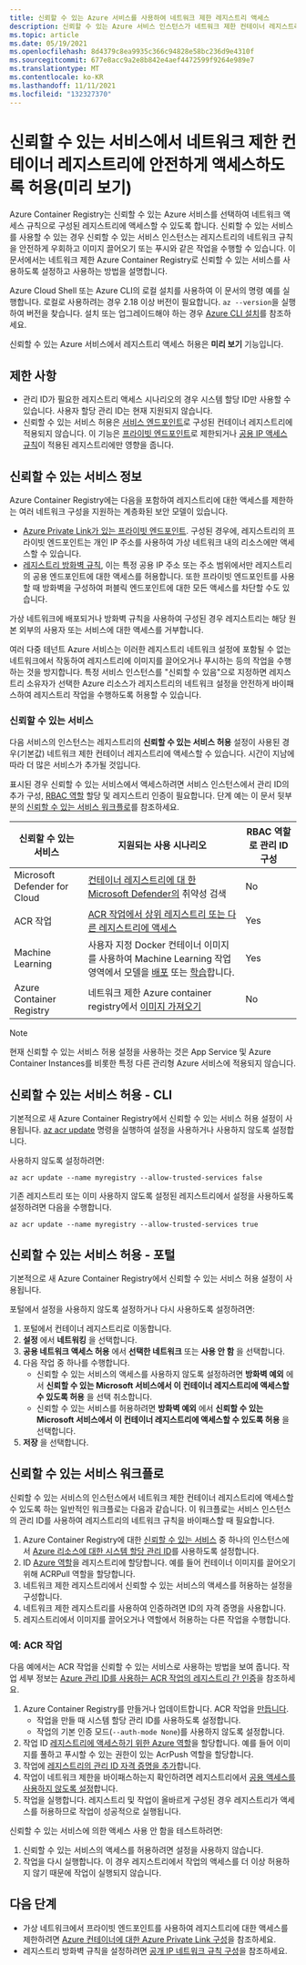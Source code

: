 ```yaml
---
title: 신뢰할 수 있는 Azure 서비스를 사용하여 네트워크 제한 레지스트리 액세스
description: 신뢰할 수 있는 Azure 서비스 인스턴스가 네트워크 제한 컨테이너 레지스트리에 안전하게 액세스하여 이미지를 끌어오거나 푸시할 수 있도록 합니다.
ms.topic: article
ms.date: 05/19/2021
ms.openlocfilehash: 8d4379c8ea9935c366c94828e58bc236d9e4310f
ms.sourcegitcommit: 677e8acc9a2e8b842e4aef4472599f9264e989e7
ms.translationtype: MT
ms.contentlocale: ko-KR
ms.lasthandoff: 11/11/2021
ms.locfileid: "132327370"
---
```

# <a name="allow-trusted-services-to-securely-access-a-network-restricted-container-registry-preview"></a>신뢰할 수 있는 서비스에서 네트워크 제한 컨테이너 레지스트리에 안전하게 액세스하도록 허용(미리 보기)

Azure Container Registry는 신뢰할 수 있는 Azure 서비스를 선택하여 네트워크 액세스 규칙으로 구성된 레지스트리에 액세스할 수 있도록 합니다. 신뢰할 수 있는 서비스를 사용할 수 있는 경우 신뢰할 수 있는 서비스 인스턴스는 레지스트리의 네트워크 규칙을 안전하게 우회하고 이미지 끌어오기 또는 푸시와 같은 작업을 수행할 수 있습니다. 이 문서에서는 네트워크 제한 Azure Container Registry로 신뢰할 수 있는 서비스를 사용하도록 설정하고 사용하는 방법을 설명합니다.

Azure Cloud Shell 또는 Azure CLI의 로컬 설치를 사용하여 이 문서의 명령 예를 실행합니다. 로컬로 사용하려는 경우 2.18 이상 버전이 필요합니다. `az --version`을 실행하여 버전을 찾습니다. 설치 또는 업그레이드해야 하는 경우 [Azure CLI 설치](/cli/azure/install-azure-cli)를 참조하세요.

신뢰할 수 있는 Azure 서비스에서 레지스트리 액세스 허용은 **미리 보기** 기능입니다.

## <a name="limitations"></a>제한 사항

* 관리 ID가 필요한 레지스트리 액세스 시나리오의 경우 시스템 할당 ID만 사용할 수 있습니다. 사용자 할당 관리 ID는 현재 지원되지 않습니다.
* 신뢰할 수 있는 서비스 허용은 [서비스 엔드포인트](container-registry-vnet.md)로 구성된 컨테이너 레지스트리에 적용되지 않습니다. 이 기능은 [프라이빗 엔드포인트](container-registry-private-link.md)로 제한되거나 [공용 IP 액세스 규칙](container-registry-access-selected-networks.md)이 적용된 레지스트리에만 영향을 줍니다. 

## <a name="about-trusted-services"></a>신뢰할 수 있는 서비스 정보

Azure Container Registry에는 다음을 포함하여 레지스트리에 대한 액세스를 제한하는 여러 네트워크 구성을 지원하는 계층화된 보안 모델이 있습니다.

* [Azure Private Link가 있는 프라이빗 엔드포인트](container-registry-private-link.md). 구성된 경우에, 레지스트리의 프라이빗 엔드포인트는 개인 IP 주소를 사용하여 가상 네트워크 내의 리소스에만 액세스할 수 있습니다.  
* [레지스트리 방화벽 규칙](container-registry-access-selected-networks.md), 이는 특정 공용 IP 주소 또는 주소 범위에서만 레지스트리의 공용 엔드포인트에 대한 액세스를 허용합니다. 또한 프라이빗 엔드포인트를 사용할 때 방화벽을 구성하여 퍼블릭 엔드포인트에 대한 모든 액세스를 차단할 수도 있습니다.

가상 네트워크에 배포되거나 방화벽 규칙을 사용하여 구성된 경우 레지스트리는 해당 원본 외부의 사용자 또는 서비스에 대한 액세스를 거부합니다. 

여러 다중 테넌트 Azure 서비스는 이러한 레지스트리 네트워크 설정에 포함될 수 없는 네트워크에서 작동하여 레지스트리에 이미지를 끌어오거나 푸시하는 등의 작업을 수행하는 것을 방지합니다. 특정 서비스 인스턴스를 "신뢰할 수 있음"으로 지정하면 레지스트리 소유자가 선택한 Azure 리소스가 레지스트리의 네트워크 설정을 안전하게 바이패스하여 레지스트리 작업을 수행하도록 허용할 수 있습니다. 

### <a name="trusted-services"></a>신뢰할 수 있는 서비스

다음 서비스의 인스턴스는 레지스트리의 **신뢰할 수 있는 서비스 허용** 설정이 사용된 경우(기본값) 네트워크 제한 컨테이너 레지스트리에 액세스할 수 있습니다. 시간이 지남에 따라 더 많은 서비스가 추가될 것입니다.

표시된 경우 신뢰할 수 있는 서비스에서 액세스하려면 서비스 인스턴스에서 관리 ID의 추가 구성, [RBAC 역할](container-registry-roles.md) 할당 및 레지스트리 인증이 필요합니다. 단계 예는 이 문서 뒷부분의 [신뢰할 수 있는 서비스 워크플로](#trusted-services-workflow)를 참조하세요.

|신뢰할 수 있는 서비스  |지원되는 사용 시나리오  | RBAC 역할로 관리 ID 구성
|---------|---------|------|
| Microsoft Defender for Cloud | [컨테이너 레지스트리에 대 한 Microsoft Defender의](scan-images-defender.md) 취약성 검색 | No |
|ACR 작업     | [ACR 작업에서 상위 레지스트리 또는 다른 레지스트리에 액세스](container-registry-tasks-cross-registry-authentication.md)       | Yes |
|Machine Learning | 사용자 지정 Docker 컨테이너 이미지를 사용하여 Machine Learning 작업 영역에서 모델을 [배포](../machine-learning/how-to-deploy-custom-container.md) 또는 [학습](../machine-learning/how-to-train-with-custom-image.md)합니다. | Yes |
|Azure Container Registry | 네트워크 제한 Azure container registry에서 [이미지 가져오기](container-registry-import-images.md) | No |

> [!NOTE]
> 현재 신뢰할 수 있는 서비스 허용 설정을 사용하는 것은 App Service 및 Azure Container Instances를 비롯한 특정 다른 관리형 Azure 서비스에 적용되지 않습니다.

## <a name="allow-trusted-services---cli"></a>신뢰할 수 있는 서비스 허용 - CLI

기본적으로 새 Azure Container Registry에서 신뢰할 수 있는 서비스 허용 설정이 사용됩니다. [az acr update](/cli/azure/acr#az_acr_update) 명령을 실행하여 설정을 사용하거나 사용하지 않도록 설정합니다.

사용하지 않도록 설정하려면:

```azurecli
az acr update --name myregistry --allow-trusted-services false
```

기존 레지스트리 또는 이미 사용하지 않도록 설정된 레지스트리에서 설정을 사용하도록 설정하려면 다음을 수행합니다.

```azurecli
az acr update --name myregistry --allow-trusted-services true
```

## <a name="allow-trusted-services---portal"></a>신뢰할 수 있는 서비스 허용 - 포털

기본적으로 새 Azure Container Registry에서 신뢰할 수 있는 서비스 허용 설정이 사용됩니다. 

포털에서 설정을 사용하지 않도록 설정하거나 다시 사용하도록 설정하려면:

1. 포털에서 컨테이너 레지스트리로 이동합니다.
1. **설정** 에서 **네트워킹** 을 선택합니다. 
1. **공용 네트워크 액세스 허용** 에서 **선택한 네트워크** 또는 **사용 안 함** 을 선택합니다.
1. 다음 작업 중 하나를 수행합니다.
    * 신뢰할 수 있는 서비스의 액세스를 사용하지 않도록 설정하려면 **방화벽 예외** 에서 **신뢰할 수 있는 Microsoft 서비스에서 이 컨테이너 레지스트리에 액세스할 수 있도록 허용** 을 선택 취소합니다. 
    * 신뢰할 수 있는 서비스를 허용하려면 **방화벽 예외** 에서 **신뢰할 수 있는 Microsoft 서비스에서 이 컨테이너 레지스트리에 액세스할 수 있도록 허용** 을 선택합니다.
1. **저장** 을 선택합니다.

## <a name="trusted-services-workflow"></a>신뢰할 수 있는 서비스 워크플로

신뢰할 수 있는 서비스의 인스턴스에서 네트워크 제한 컨테이너 레지스트리에 액세스할 수 있도록 하는 일반적인 워크플로는 다음과 같습니다. 이 워크플로는 서비스 인스턴스의 관리 ID를 사용하여 레지스트리의 네트워크 규칙을 바이패스할 때 필요합니다.

1. Azure Container Registry에 대한 [신뢰할 수 있는 서비스](#trusted-services) 중 하나의 인스턴스에서 [Azure 리소스에 대한 시스템 할당 관리 ID](../active-directory/managed-identities-azure-resources/overview.md)를 사용하도록 설정합니다.
1. ID [Azure 역할](container-registry-roles.md)을 레지스트리에 할당합니다. 예를 들어 컨테이너 이미지를 끌어오기 위해 ACRPull 역할을 할당합니다.
1. 네트워크 제한 레지스트리에서 신뢰할 수 있는 서비스의 액세스를 허용하는 설정을 구성합니다.
1. 네트워크 제한 레지스트리를 사용하여 인증하려면 ID의 자격 증명을 사용합니다. 
1. 레지스트리에서 이미지를 끌어오거나 역할에서 허용하는 다른 작업을 수행합니다.

### <a name="example-acr-tasks"></a>예: ACR 작업

다음 예에서는 ACR 작업을 신뢰할 수 있는 서비스로 사용하는 방법을 보여 줍니다. 작업 세부 정보는 [Azure 관리 ID를 사용하는 ACR 작업의 레지스트리 간 인증](container-registry-tasks-cross-registry-authentication.md)을 참조하세요.

1. Azure Container Registry를 만들거나 업데이트합니다.
ACR 작업을 [만듭니다](container-registry-tasks-cross-registry-authentication.md#option-2-create-task-with-system-assigned-identity). 
    * 작업을 만들 때 시스템 할당 관리 ID를 사용하도록 설정합니다.
    * 작업의 기본 인증 모드(`--auth-mode None`)를 사용하지 않도록 설정합니다.
1. 작업 ID [레지스트리에 액세스하기 위한 Azure 역할](container-registry-tasks-authentication-managed-identity.md#3-grant-the-identity-permissions-to-access-other-azure-resources)을 할당합니다. 예를 들어 이미지를 풀하고 푸시할 수 있는 권한이 있는 AcrPush 역할을 할당합니다.
2. 작업에 [레지스트리의 관리 ID 자격 증명을 추가](container-registry-tasks-authentication-managed-identity.md#4-optional-add-credentials-to-the-task)합니다.
3. 작업이 네트워크 제한을 바이패스하는지 확인하려면 레지스트리에서 [공용 액세스를 사용하지 않도록 설정](container-registry-access-selected-networks.md#disable-public-network-access)합니다.
4. 작업을 실행합니다. 레지스트리 및 작업이 올바르게 구성된 경우 레지스트리가 액세스를 허용하므로 작업이 성공적으로 실행됩니다.

신뢰할 수 있는 서비스에 의한 액세스 사용 안 함을 테스트하려면:

1. 신뢰할 수 있는 서비스의 액세스를 허용하려면 설정을 사용하지 않습니다.
1. 작업을 다시 실행합니다. 이 경우 레지스트리에서 작업의 액세스를 더 이상 허용하지 않기 때문에 작업이 실행되지 않습니다.

## <a name="next-steps"></a>다음 단계

* 가상 네트워크에서 프라이빗 엔드포인트를 사용하여 레지스트리에 대한 액세스를 제한하려면 [Azure 컨테이너에 대한 Azure Private Link 구성](container-registry-private-link.md)을 참조하세요.
* 레지스트리 방화벽 규칙을 설정하려면 [공개 IP 네트워크 규칙 구성](container-registry-access-selected-networks.md)을 참조하세요.
